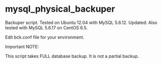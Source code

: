 mysql_physical_backuper
=======================

Backuper script.
Tested on Ubuntu 12.04 with MySQL 5.6.12.
Updated: Also tested with MySQL 5.6.17 on CentOS 6.5.


Edit bck.conf file for your environment.


Important NOTE:

This script takes FULL database backup. It is not a partial backup.




